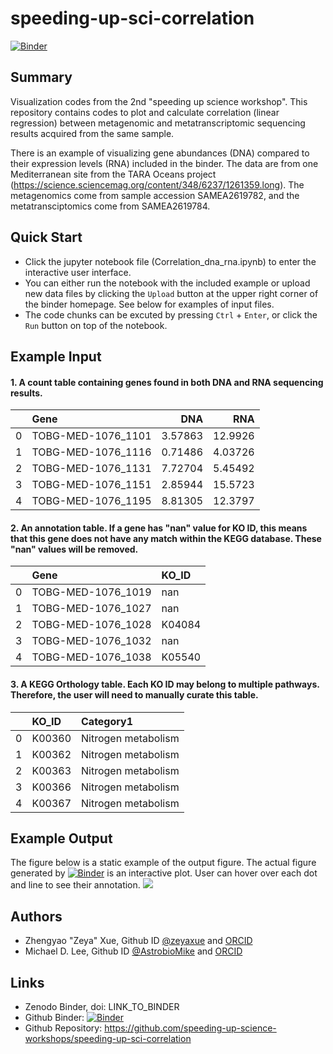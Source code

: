 # speeding-up-sci-correlation
[![Binder](https://mybinder.org/badge_logo.svg)](https://mybinder.org/v2/git/https%3A%2F%2Fgithub.com%2Fzeyaxue%2Fspeeding-up-sci-correlation/master)

## Summary
Visualization codes from the 2nd "speeding up science workshop". This repository contains codes to plot and calculate correlation (linear regression) between metagenomic and metatranscriptomic sequencing results acquired from the same sample.

There is an example of visualizing gene abundances (DNA) compared to their expression levels (RNA) included in the binder. The data are from one Mediterranean site from the TARA Oceans project (https://science.sciencemag.org/content/348/6237/1261359.long). The metagenomics come from sample accession SAMEA2619782, and the metatransciptomics come from SAMEA2619784.

## Quick Start
- Click the jupyter notebook file (Correlation_dna_rna.ipynb) to enter the interactive user interface.
- You can either run the notebook with the included example or upload new data files by clicking the `Upload` button at the upper right corner of the binder homepage. See below for examples of input files.
- The code chunks can be excuted by pressing `Ctrl` + `Enter`, or click the `Run` button on top of the notebook.

## Example Input
#### 1. A count table containing genes found in both DNA and RNA sequencing results.

|       | Gene               |          DNA |           RNA |
|------:|:-------------------|-------------:|--------------:|
|     0 | TOBG-MED-1076_1101 |    3.57863   |    12.9926    |
|     1 | TOBG-MED-1076_1116 |    0.71486   |     4.03726   |
|     2 | TOBG-MED-1076_1131 |    7.72704   |     5.45492   |
|     3 | TOBG-MED-1076_1151 |    2.85944   |    15.5723    |
|     4 | TOBG-MED-1076_1195 |    8.81305   |    12.3797    |

#### 2. An annotation table. If a gene has "nan" value for KO ID, this means that this gene does not have any match within the KEGG database. These "nan" values will be removed.

|    | Gene               | KO_ID   |
|---:|:-------------------|:--------|
|  0 | TOBG-MED-1076_1019 | nan     |
|  1 | TOBG-MED-1076_1027 | nan     |
|  2 | TOBG-MED-1076_1028 | K04084  |
|  3 | TOBG-MED-1076_1032 | nan     |
|  4 | TOBG-MED-1076_1038 | K05540  |

#### 3. A KEGG Orthology table. Each KO ID may belong to multiple pathways. Therefore, the user will need to manually curate this table.

|    | KO_ID   | Category1           |
|---:|:--------|:--------------------|
|  0 | K00360  | Nitrogen metabolism |
|  1 | K00362  | Nitrogen metabolism |
|  2 | K00363  | Nitrogen metabolism |
|  3 | K00366  | Nitrogen metabolism |
|  4 | K00367  | Nitrogen metabolism |

## Example Output
The figure below is a static example of the output figure. The actual figure generated by [![Binder](https://mybinder.org/badge_logo.svg)](https://mybinder.org/v2/git/https%3A%2F%2Fgithub.com%2Fzeyaxue%2Fspeeding-up-sci-correlation/master) is an interactive plot. User can hover over each dot and line to see their annotation.
<img src='https://github.com/zeyaxue/speeding-up-sci-correlation/blob/master/sample_output.svg'>

## Authors
 - Zhengyao "Zeya" Xue, Github ID [@zeyaxue](https://github.com/zeyaxue) and [ORCID](https://orcid.org/0000-0002-4930-8212) 
 - Michael D. Lee, Github ID [@AstrobioMike](https://github.com/AstrobioMike) and [ORCID](https://orcid.org/0000-0001-7750-9145)
 
## Links
- Zenodo Binder, doi: LINK_TO_BINDER
- Github Binder: [![Binder](https://mybinder.org/badge_logo.svg)](https://mybinder.org/v2/git/https%3A%2F%2Fgithub.com%2Fzeyaxue%2Fspeeding-up-sci-correlation/master)
- Github Repository: https://github.com/speeding-up-science-workshops/speeding-up-sci-correlation
